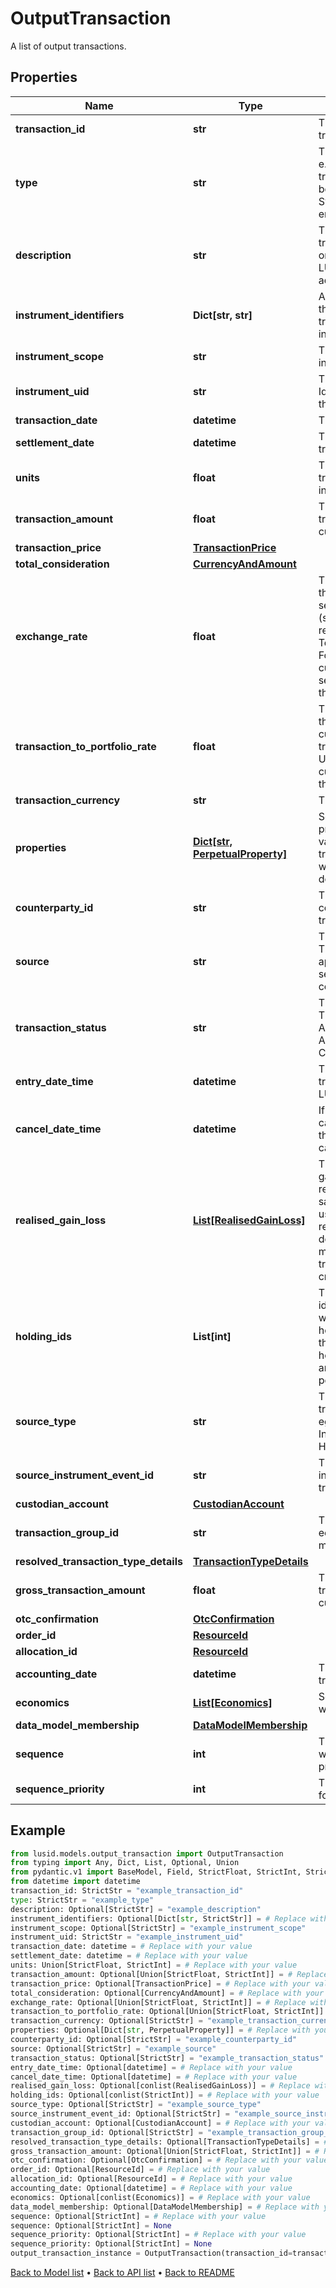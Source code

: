 # OutputTransaction

A list of output transactions.
## Properties
Name | Type | Description | Notes
------------ | ------------- | ------------- | -------------
**transaction_id** | **str** | The unique identifier for the transaction. | 
**type** | **str** | The type of the transaction e.g. &#39;Buy&#39;, &#39;Sell&#39;. The transaction type should have been pre-configured via the System Configuration API endpoint. | 
**description** | **str** | The description of the transaction. This only exists on transactions generated by LUSID e.g. a holdings adjustment transaction. | [optional] 
**instrument_identifiers** | **Dict[str, str]** | A set of instrument identifiers that can resolve the transaction to a unique instrument. | [optional] 
**instrument_scope** | **str** | The scope in which the instrument lies. | [optional] 
**instrument_uid** | **str** | The unique Lusid Instrument Id (LUID) of the instrument that the transaction is in. | 
**transaction_date** | **datetime** | The date of the transaction. | 
**settlement_date** | **datetime** | The settlement date of the transaction. | 
**units** | **float** | The number of units transacted in the associated instrument. | 
**transaction_amount** | **float** | The total value of the transaction in the transaction currency. | [optional] 
**transaction_price** | [**TransactionPrice**](TransactionPrice.md) |  | [optional] 
**total_consideration** | [**CurrencyAndAmount**](CurrencyAndAmount.md) |  | [optional] 
**exchange_rate** | **float** | The exchange rate between the transaction and settlement currency (settlement currency being represented by the TotalConsideration.Currency). For example if the transaction currency is in USD and the settlement currency is in GBP this this the USD/GBP rate. | [optional] 
**transaction_to_portfolio_rate** | **float** | The exchange rate between the transaction and portfolio currency. For example if the transaction currency is in USD and the portfolio currency is in GBP this this the USD/GBP rate. | [optional] 
**transaction_currency** | **str** | The transaction currency. | [optional] 
**properties** | [**Dict[str, PerpetualProperty]**](PerpetualProperty.md) | Set of unique transaction properties and associated values to stored with the transaction. Each property will be from the &#39;Transaction&#39; domain. | [optional] 
**counterparty_id** | **str** | The identifier for the counterparty of the transaction. | [optional] 
**source** | **str** | The source of the transaction. This is used to look up the appropriate transaction group set in the transaction type configuration. | [optional] 
**transaction_status** | **str** | The status of the transaction. The available values are: Active, Amended, Cancelled, ActiveReversal, ActiveTrueUp, CancelledTrueUp | [optional] 
**entry_date_time** | **datetime** | The asAt datetime that the transaction was added to LUSID. | [optional] 
**cancel_date_time** | **datetime** | If the transaction has been cancelled, the asAt datetime that the transaction was cancelled. | [optional] 
**realised_gain_loss** | [**List[RealisedGainLoss]**](RealisedGainLoss.md) | The collection of realised gains or losses resulting from relevant transactions e.g. a sale transaction. The cost used in calculating the realised gain or loss is determined by the accounting method defined when the transaction portfolio is created. | [optional] 
**holding_ids** | **List[int]** | The collection of single identifiers for the holding within the portfolio. The holdingId is constructed from the LusidInstrumentId, sub-holding keys and currrency and is unique within the portfolio. | [optional] 
**source_type** | **str** | The type of source that the transaction originated from, eg: InputTransaction, InstrumentEvent, HoldingAdjustment | [optional] 
**source_instrument_event_id** | **str** | The unique ID of the instrument event that the transaction is related to. | [optional] 
**custodian_account** | [**CustodianAccount**](CustodianAccount.md) |  | [optional] 
**transaction_group_id** | **str** | The identifier for grouping economic events across multiple transactions | [optional] 
**resolved_transaction_type_details** | [**TransactionTypeDetails**](TransactionTypeDetails.md) |  | [optional] 
**gross_transaction_amount** | **float** | The total gross value of the transaction in the transaction currency. | [optional] 
**otc_confirmation** | [**OtcConfirmation**](OtcConfirmation.md) |  | [optional] 
**order_id** | [**ResourceId**](ResourceId.md) |  | [optional] 
**allocation_id** | [**ResourceId**](ResourceId.md) |  | [optional] 
**accounting_date** | **datetime** | The accounting date of the transaction. | [optional] 
**economics** | [**List[Economics]**](Economics.md) | Set of economic data related with the transaction impacts. | [optional] 
**data_model_membership** | [**DataModelMembership**](DataModelMembership.md) |  | [optional] 
**sequence** | **int** | The sequential position in which this transaction was processed. | [optional] 
**sequence_priority** | **int** | The calculated priority level for this transaction. | [optional] 
## Example

```python
from lusid.models.output_transaction import OutputTransaction
from typing import Any, Dict, List, Optional, Union
from pydantic.v1 import BaseModel, Field, StrictFloat, StrictInt, StrictStr, conlist, constr, validator
from datetime import datetime
transaction_id: StrictStr = "example_transaction_id"
type: StrictStr = "example_type"
description: Optional[StrictStr] = "example_description"
instrument_identifiers: Optional[Dict[str, StrictStr]] = # Replace with your value
instrument_scope: Optional[StrictStr] = "example_instrument_scope"
instrument_uid: StrictStr = "example_instrument_uid"
transaction_date: datetime = # Replace with your value
settlement_date: datetime = # Replace with your value
units: Union[StrictFloat, StrictInt] = # Replace with your value
transaction_amount: Optional[Union[StrictFloat, StrictInt]] = # Replace with your value
transaction_price: Optional[TransactionPrice] = # Replace with your value
total_consideration: Optional[CurrencyAndAmount] = # Replace with your value
exchange_rate: Optional[Union[StrictFloat, StrictInt]] = # Replace with your value
transaction_to_portfolio_rate: Optional[Union[StrictFloat, StrictInt]] = # Replace with your value
transaction_currency: Optional[StrictStr] = "example_transaction_currency"
properties: Optional[Dict[str, PerpetualProperty]] = # Replace with your value
counterparty_id: Optional[StrictStr] = "example_counterparty_id"
source: Optional[StrictStr] = "example_source"
transaction_status: Optional[StrictStr] = "example_transaction_status"
entry_date_time: Optional[datetime] = # Replace with your value
cancel_date_time: Optional[datetime] = # Replace with your value
realised_gain_loss: Optional[conlist(RealisedGainLoss)] = # Replace with your value
holding_ids: Optional[conlist(StrictInt)] = # Replace with your value
source_type: Optional[StrictStr] = "example_source_type"
source_instrument_event_id: Optional[StrictStr] = "example_source_instrument_event_id"
custodian_account: Optional[CustodianAccount] = # Replace with your value
transaction_group_id: Optional[StrictStr] = "example_transaction_group_id"
resolved_transaction_type_details: Optional[TransactionTypeDetails] = # Replace with your value
gross_transaction_amount: Optional[Union[StrictFloat, StrictInt]] = # Replace with your value
otc_confirmation: Optional[OtcConfirmation] = # Replace with your value
order_id: Optional[ResourceId] = # Replace with your value
allocation_id: Optional[ResourceId] = # Replace with your value
accounting_date: Optional[datetime] = # Replace with your value
economics: Optional[conlist(Economics)] = # Replace with your value
data_model_membership: Optional[DataModelMembership] = # Replace with your value
sequence: Optional[StrictInt] = # Replace with your value
sequence: Optional[StrictInt] = None
sequence_priority: Optional[StrictInt] = # Replace with your value
sequence_priority: Optional[StrictInt] = None
output_transaction_instance = OutputTransaction(transaction_id=transaction_id, type=type, description=description, instrument_identifiers=instrument_identifiers, instrument_scope=instrument_scope, instrument_uid=instrument_uid, transaction_date=transaction_date, settlement_date=settlement_date, units=units, transaction_amount=transaction_amount, transaction_price=transaction_price, total_consideration=total_consideration, exchange_rate=exchange_rate, transaction_to_portfolio_rate=transaction_to_portfolio_rate, transaction_currency=transaction_currency, properties=properties, counterparty_id=counterparty_id, source=source, transaction_status=transaction_status, entry_date_time=entry_date_time, cancel_date_time=cancel_date_time, realised_gain_loss=realised_gain_loss, holding_ids=holding_ids, source_type=source_type, source_instrument_event_id=source_instrument_event_id, custodian_account=custodian_account, transaction_group_id=transaction_group_id, resolved_transaction_type_details=resolved_transaction_type_details, gross_transaction_amount=gross_transaction_amount, otc_confirmation=otc_confirmation, order_id=order_id, allocation_id=allocation_id, accounting_date=accounting_date, economics=economics, data_model_membership=data_model_membership, sequence=sequence, sequence_priority=sequence_priority)

```

[Back to Model list](../README.md#documentation-for-models) &#8226; [Back to API list](../README.md#documentation-for-api-endpoints) &#8226; [Back to README](../README.md)

